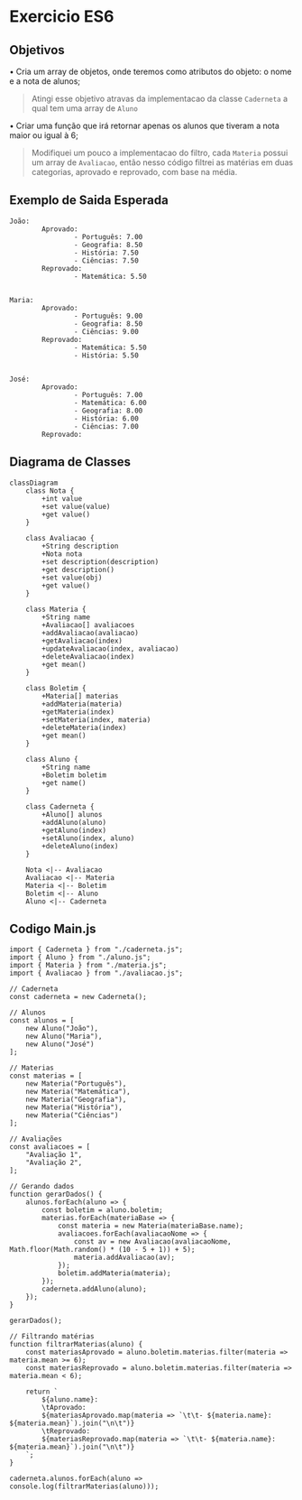 # Exercicio ES6
## Objetivos

• Cria um array de objetos, onde teremos como atributos do objeto: o nome e a nota de alunos;

> Atingi esse objetivo atravas da implementacao da classe `Caderneta` a qual tem uma array de `Aluno`


• Criar uma função que irá retornar apenas os alunos que tiveram a nota maior ou igual à 6;

> Modifiquei um pouco a implementacao do filtro, cada `Materia` possui um array de `Avaliacao`, então nesso código filtrei as matérias em duas categorias, aprovado e reprovado, com base na média.

## Exemplo de Saida Esperada

```
João:
        Aprovado:
                - Português: 7.00
                - Geografia: 8.50
                - História: 7.50
                - Ciências: 7.50
        Reprovado:
                - Matemática: 5.50


Maria:
        Aprovado:
                - Português: 9.00
                - Geografia: 8.50
                - Ciências: 9.00
        Reprovado:
                - Matemática: 5.50
                - História: 5.50


José:
        Aprovado:
                - Português: 7.00
                - Matemática: 6.00
                - Geografia: 8.00
                - História: 6.00
                - Ciências: 7.00
        Reprovado:

```

## Diagrama de Classes

```mermaid
classDiagram
    class Nota {
        +int value
        +set value(value)
        +get value()
    }

    class Avaliacao {
        +String description
        +Nota nota
        +set description(description)
        +get description()
        +set value(obj)
        +get value()
    }

    class Materia {
        +String name
        +Avaliacao[] avaliacoes
        +addAvaliacao(avaliacao)
        +getAvaliacao(index)
        +updateAvaliacao(index, avaliacao)
        +deleteAvaliacao(index)
        +get mean()
    }

    class Boletim {
        +Materia[] materias
        +addMateria(materia)
        +getMateria(index)
        +setMateria(index, materia)
        +deleteMateria(index)
        +get mean()
    }

    class Aluno {
        +String name
        +Boletim boletim
        +get name()
    }

    class Caderneta {
        +Aluno[] alunos
        +addAluno(aluno)
        +getAluno(index)
        +setAluno(index, aluno)
        +deleteAluno(index)
    }

    Nota <|-- Avaliacao
    Avaliacao <|-- Materia
    Materia <|-- Boletim
    Boletim <|-- Aluno
    Aluno <|-- Caderneta

```


## Codigo Main.js

```
import { Caderneta } from "./caderneta.js";
import { Aluno } from "./aluno.js";
import { Materia } from "./materia.js";
import { Avaliacao } from "./avaliacao.js";

// Caderneta
const caderneta = new Caderneta();

// Alunos
const alunos = [
    new Aluno("João"),
    new Aluno("Maria"),
    new Aluno("José")
];

// Materias
const materias = [
    new Materia("Português"),
    new Materia("Matemática"),
    new Materia("Geografia"),
    new Materia("História"),
    new Materia("Ciências")
];

// Avaliações
const avaliacoes = [
    "Avaliação 1",
    "Avaliação 2",
];

// Gerando dados
function gerarDados() {
    alunos.forEach(aluno => {
        const boletim = aluno.boletim;
        materias.forEach(materiaBase => {
            const materia = new Materia(materiaBase.name);
            avaliacoes.forEach(avaliacaoNome => {
                const av = new Avaliacao(avaliacaoNome, Math.floor(Math.random() * (10 - 5 + 1)) + 5);
                materia.addAvaliacao(av);
            });
            boletim.addMateria(materia);
        });
        caderneta.addAluno(aluno);
    });
}

gerarDados();

// Filtrando matérias
function filtrarMaterias(aluno) {
    const materiasAprovado = aluno.boletim.materias.filter(materia => materia.mean >= 6);
    const materiasReprovado = aluno.boletim.materias.filter(materia => materia.mean < 6);

    return `
        ${aluno.name}:
        \tAprovado:
        ${materiasAprovado.map(materia => `\t\t- ${materia.name}: ${materia.mean}`).join("\n\t")}
        \tReprovado:
        ${materiasReprovado.map(materia => `\t\t- ${materia.name}: ${materia.mean}`).join("\n\t")}
    `;
}

caderneta.alunos.forEach(aluno => console.log(filtrarMaterias(aluno)));

```





